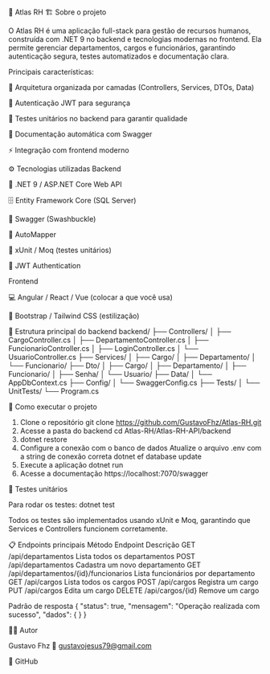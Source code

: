 📘 Atlas RH
🏗️ Sobre o projeto

O Atlas RH é uma aplicação full-stack para gestão de recursos humanos, construída com .NET 9 no backend e tecnologias modernas no frontend.
Ela permite gerenciar departamentos, cargos e funcionários, garantindo autenticação segura, testes automatizados e documentação clara.

Principais características:

🧱 Arquitetura organizada por camadas (Controllers, Services, DTOs, Data)

🔐 Autenticação JWT para segurança

🧪 Testes unitários no backend para garantir qualidade

📘 Documentação automática com Swagger

⚡ Integração com frontend moderno

⚙️ Tecnologias utilizadas
Backend

🧩 .NET 9 / ASP.NET Core Web API

🗄️ Entity Framework Core (SQL Server)

📜 Swagger (Swashbuckle)

🔄 AutoMapper

🧪 xUnit / Moq (testes unitários)

🔐 JWT Authentication

Frontend

💻 Angular / React / Vue (colocar a que você usa)

🎨 Bootstrap / Tailwind CSS (estilização)

📂 Estrutura principal do backend
backend/
 ├── Controllers/
 │   ├── CargoController.cs
 │   ├── DepartamentoController.cs
 │   ├── FuncionarioController.cs
 │   ├── LoginController.cs
 │   └── UsuarioController.cs
 ├── Services/
 │   ├── Cargo/
 │   ├── Departamento/
 │   └── Funcionario/
 ├── Dto/
 │   ├── Cargo/
 │   ├── Departamento/
 │   ├── Funcionario/
 │   ├── Senha/
 │   └── Usuario/
 ├── Data/
 │   └── AppDbContext.cs
 ├── Config/
 │   └── SwaggerConfig.cs
 ├── Tests/
 │   └── UnitTests/
 └── Program.cs
 
🚀 Como executar o projeto

1. Clone o repositório
git clone https://github.com/GustavoFhz/Atlas-RH.git
2. Acesse a pasta do backend
cd Atlas-RH/Atlas-RH-API/backend
3. dotnet restore
4. Configure a conexão com o banco de dados
Atualize o arquivo .env com a string de conexão correta
dotnet ef database update
5. Execute a aplicação
dotnet run
6. Acesse a documentação
https://localhost:7070/swagger


🧪 Testes unitários

Para rodar os testes:
dotnet test

Todos os testes são implementados usando xUnit e Moq, garantindo que Services e Controllers funcionem corretamente.

📋 Endpoints principais
Método	Endpoint	Descrição
GET	/api/departamentos	Lista todos os departamentos
POST	/api/departamentos	Cadastra um novo departamento
GET	/api/departamentos/{id}/funcionarios	Lista funcionários por departamento
GET	/api/cargos	Lista todos os cargos
POST	/api/cargos	Registra um cargo
PUT	/api/cargos	Edita um cargo
DELETE	/api/cargos/{id}	Remove um cargo

Padrão de resposta
{
  "status": true,
  "mensagem": "Operação realizada com sucesso",
  "dados": { }
}

👨‍💻 Autor

Gustavo Fhz
📧 gustavojesus79@gmail.com

💼 GitHub
